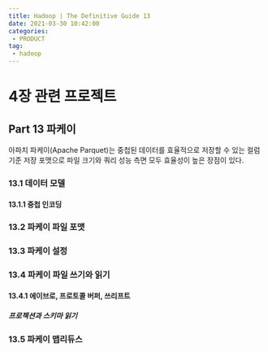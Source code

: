 ```yaml
---
title: Hadoop | The Definitive Guide 13
date: 2021-03-30 10:42:00
categories:
 - PRODUCT
tag:
 - hadoop
---
```


# 4장 관련 프로젝트

## Part 13 파케이

아파치 파케이(Apache Parquet)는 중첩된 데이터를 효율적으로 저장할 수 있는 컬럼 기준 저장 포맷으로 파일 크기와 쿼리 성능 측면 모두 효율성이 높은 장점이 있다.

<!-- more -->

### 13.1 데이터 모델

#### 13.1.1 중첩 인코딩

### 13.2 파케이 파일 포맷

### 13.3 파케이 설정

### 13.4 파케이 파일 쓰기와 읽기

#### 13.4.1 에이브로, 프로토콜 버퍼, 쓰리프트

##### 프로젝션과 스키마 읽기

### 13.5 파케이 맵리듀스

